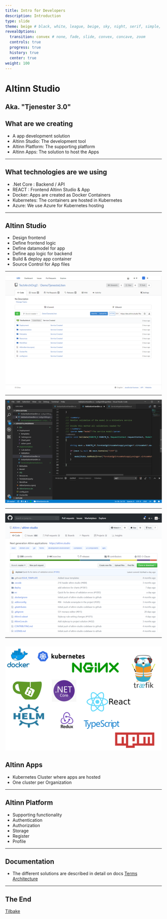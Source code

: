 ```yaml
---
title: Intro for Developers
description: Introduction 
type: slide
theme: beige # black, white, league, beige, sky, night, serif, simple, solarized
revealOptions:
  transition: convex # none, fade, slide, convex, concave, zoom
  controls: true
  progress: true
  history: true
  center: true
weight: 100
---
```

# Altinn Studio
Aka. "Tjenester 3.0"
--- 
## What are we creating
- A app development solution
- Altinn Studio: The development tool
- Altinn Platform: The supporting platform
- Altinn Apps: The solution to host the Apps

---
## What technologies are we using
- .Net Core : Backend / API
- REACT : Frontend Altinn Studio & App
- Docker: Apps are created as Docker Containers
- Kubernetes: The containers are hosted in Kubernetes
- Azure: We use Azure for Kubernetes hosting

---
## Altinn Studio
- Design frontend
- Define frontend logic
- Define datamodel for app
- Define app logic for backend
- Build & deploy app container
- Source Control for App files 
___
![](/about/feature_git.png)
___
![](/about/feature_externaleditor.png)
___
![](/about/feature_opensource.png)
___
![](/about/products_logos.png)
---
## Altinn Apps
- Kubernetes Cluster where apps are hosted
- One cluster per Organization
---
## Altinn Platform
- Supporting functionality
- Authentication
- Authorization
- Storage
- Register
- Profile
---
## Documentation
- The different solutions are described in detail
on docs
[Terms](/terms)
[Architecture](/architecture/)
 
---
## The End

[Tilbake](../)